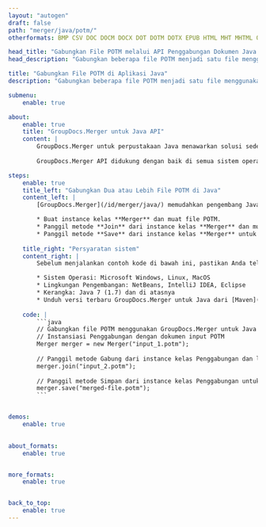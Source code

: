 ```yaml
---
layout: "autogen"
draft: false
path: "merger/java/potm/"
otherformats: BMP CSV DOC DOCM DOCX DOT DOTM DOTX EPUB HTML MHT MHTML ODP ODS ODT OTP OTT PDF PNG POTX PPS PPSM PPSX PPT PPTM PPTX PS RTF TEX TIF TIFF TSV TXT VDX VSDM VSDX VSSM VSSX VSTM VSTX VSX VTX XLAM XLS XLSB XLSM XLSX XLT XLTM XLTX XPS

head_title: "Gabungkan File POTM melalui API Penggabungan Dokumen Java & J2SE"
head_description: "Gabungkan beberapa file POTM menjadi satu file menggunakan API penggabungan dokumen Java dengan semua data, gaya, dan pemformatan sebagai dokumen sumber."

title: "Gabungkan File POTM di Aplikasi Java"
description: "Gabungkan beberapa file POTM menjadi satu file menggunakan API penggabungan dokumen Java. Gabungkan halaman atau rentang halaman yang dipilih dari berbagai dokumen sumber menjadi satu dokumen hasil dengan semua data, gaya, dan pemformatan sebagai dokumen sumber."

submenu:
    enable: true

about:
    enable: true
    title: "GroupDocs.Merger untuk Java API"
    content: |
        GroupDocs.Merger untuk perpustakaan Java menawarkan solusi sederhana untuk menggabungkan & membagi dengan aman antara berbagai format dokumen termasuk PDF, Microsoft Office (Word, Excel, PowerPoint, OneNote), OpenDocument, HTML, gambar dan banyak lainnya dalam aplikasi .NET. Dengan menambahkan hanya beberapa baris kode, lakukan beberapa operasi dokumen seperti memindahkan, menghapus, memutar, menukar, mengekstrak, atau mengubah orientasi halaman di dalam dokumen. API penggabungan dokumen juga mendukung pratinjau halaman dokumen sebagai gambar untuk menganalisis struktur dokumen, pemformatan, dan konten pada halaman.
        
        GroupDocs.Merger API didukung dengan baik di semua sistem operasi utama dan versi Java termasuk J2SE 7.0 (1.7), J2SE 8.0 (1.8) dan Java 10.

steps:
    enable: true
    title_left: "Gabungkan Dua atau Lebih File POTM di Java"
    content_left: |
        [GroupDocs.Merger](/id/merger/java/) memudahkan pengembang Java untuk menggabungkan beberapa file POTM dengan menerapkan beberapa langkah mudah.

        * Buat instance kelas **Merger** dan muat file POTM.
        * Panggil metode **Join** dari instance kelas **Merger** dan muat file POTM lainnya.
        * Panggil metode **Save** dari instance kelas **Merger** untuk menyimpan dokumen yang digabungkan.
        
    title_right: "Persyaratan sistem"
    content_right: |
        Sebelum menjalankan contoh kode di bawah ini, pastikan Anda telah menginstal prasyarat berikut di sistem Anda.

        * Sistem Operasi: Microsoft Windows, Linux, MacOS
        * Lingkungan Pengembangan: NetBeans, IntelliJ IDEA, Eclipse
        * Kerangka: Java 7 (1.7) dan di atasnya
        * Unduh versi terbaru GroupDocs.Merger untuk Java dari [Maven](https://repository.groupdocs.com/webapp/#/artifacts/browse/tree/General/repo/com/groupdocs/groupdocs-merger)
        
    code: |
        ```java
        // Gabungkan file POTM menggunakan GroupDocs.Merger untuk Java API
        // Instansiasi Penggabungan dengan dokumen input POTM
        Merger merger = new Merger("input_1.potm");
        
        // Panggil metode Gabung dari instance kelas Penggabungan dan lewati jalur dokumen sumber kedua
        merger.join("input_2.potm");
            
        // Panggil metode Simpan dari instance kelas Penggabungan untuk menyimpan dokumen yang digabungkan
        merger.save("merged-file.potm");        
        ```        


demos:
    enable: true
        

about_formats:
    enable: true


more_formats:
    enable: true


back_to_top:
    enable: true
---
```

